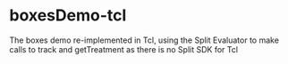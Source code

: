 # boxesDemo-tcl

The boxes demo re-implemented in Tcl, using the Split Evaluator to make calls to track and getTreatment as there is no Split SDK for Tcl

